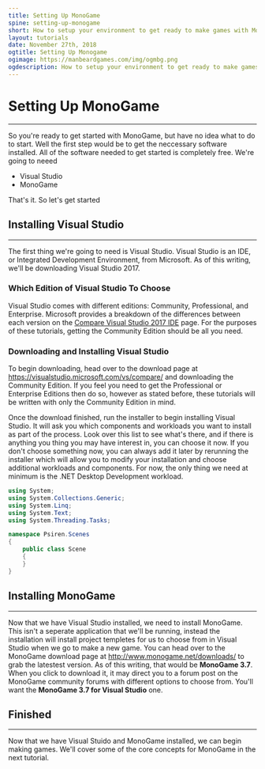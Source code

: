 ```yaml
---
title: Setting Up MonoGame
spine: setting-up-monogame
short: How to setup your environment to get ready to make games with MonoGame
layout: tutorials
date: November 27th, 2018
ogtitle: Setting Up Monogame
ogimage: https://manbeardgames.com/img/ogmbg.png
ogdescription: How to setup your environment to get ready to make games with MonoGame
---
```

<!-- <div class="container post"> -->

# Setting Up MonoGame
---  
So you're ready to get started with MonoGame, but have no idea what to do to start. Well the first step would be to get the 
neccessary software installed.    All of the software needed to get started is completely free. We're going to neeed

* Visual Studio
* MonoGame  

That's it. So let's get started

## Installing Visual Studio
--- 
The first thing we're going to need is Visual Studio.  Visual Studio is an IDE, or Integrated Development Environment, from Microsoft. 
As of this writing, we'll be downloading Visual Studio 2017.

### Which Edition of Visual Studio To Choose
Visual Studio comes with different editions: Community, Professional, and Enterprise.  Microsoft provides a breakdown of the differences between
each version on the [Compare Visual Studio 2017 IDE](https://visualstudio.microsoft.com/vs/compare/) page.  For the purposes of these tutorials, 
getting the Community Edition should be all you need.

### Downloading and Installing Visual Studio
To begin downloading, head over to the download page at https://visualstudio.microsoft.com/vs/compare/ and downloading the Community Edition. If you
feel you need to get the Professional or Enterprise Editions then do so, however as stated before, these tutorials will be written with only the Community Edition in mind.  

Once the download finished, run the installer to begin installing Visual Studio.  It will ask you which components and workloads you want to install as part of the process.  Look over this list to see what's there, and if there is anything you thing you may have interest in, you can choose it now.  If you don't choose something now, you can always add it later by rerunning the installer which will allow you to modify your installation and choose additional workloads and components.  For now, the only thing we need at minimum is the .NET Desktop Development workload.

```csharp
using System;
using System.Collections.Generic;
using System.Linq;
using System.Text;
using System.Threading.Tasks;

namespace Psiren.Scenes
{
    public class Scene
    {
    }
}

```

## Installing MonoGame
--- 
Now that we have Visual Studio installed, we need to install MonoGame. This isn't a seperate application that we'll be running, instead the installation will install
project templetes for us to choose from in Visual Studio when we go to make a new game.  You can head over to the MonoGame download page at http://www.monogame.net/downloads/ to grab the latestest version.  As of this writing, that would be **MonoGame 3.7**. When you click to download it, it may direct you to a forum post on the MonoGame community forums with different options to choose from.  You'll want the **MonoGame 3.7 for Visual Studio** one.

## Finished
--- 
Now that we have Visual Stuido and MonoGame installed, we can begin making games.  We'll cover some of the core concepts for MonoGame in the next tutorial.

<!-- </div> -->